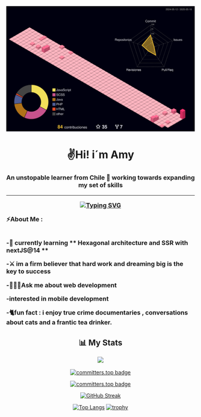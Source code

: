 
<div id="header" align="center">
 <picture>
  <source media="(prefers-color-scheme: light)" srcset="./profile-3d-contrib/profile-custom-en.svg">
  <img src="./profile-3d-contrib/profile-custom-en.svg">
 </picture>

<h1 align="center">✌️Hi! i´m Amy</h1>
<h3 align="center">An unstopable learner from Chile 📌 working towards expanding my set of skills 
<hr>
 
[![Typing SVG](https://readme-typing-svg.herokuapp.com?font=Pacifico&weight=300&duration=3000&color=CB03F7&random=false&width=435&lines=Work+hard+Work+hard+Work+hard+Work+hard+Work+hard+Work+hard+Work+hard+Work+hard+Work+hard+Work+hard+Work+hard+Work+hard+Work+hard+Work+hard;Dream+big+Dream+big+Dream+big+Dream+big+Dream+big+Dream+big+Dream+big+Dream+big+Dream+big+Dream+big+Dream+big)](https://git.io/typing-svg)   

<div align="left">
 

<div>
 ⚡About Me :
<br></br>
</div>

-🌱 currently learning ** Hexagonal architecture and SSR with nextJS@14 **

-⚔️ im a firm believer that hard work and dreaming big is the key to success

-👩🏻‍💻Ask me about web development

-interested in mobile development

-🐈fun fact : i enjoy true crime documentaries , conversations about cats and a frantic tea drinker. 
  

</div>


## 📊 My Stats

[![](https://visitcount.itsvg.in/api?id=AmyLovelace&&icon=6&color=0)](https://visitcount.itsvg.in)

[![committers.top badge](https://user-badge.committers.top/chile/AmyLovelace.svg)](https://user-badge.committers.top/chile/AmyLovelace)

[![committers.top badge](https://user-badge.committers.top/chile/AmyLovelace.svg)](https://user-badge.committers.top/chile/AmyLovelace)

[![GitHub Streak](http://github-readme-streak-stats.herokuapp.com?user=AmyLovelace&mode=weekly&theme=radical&background=000000)](https://git.io/streak-stats)

[![Top Langs](https://github-readme-stats.vercel.app/api/top-langs/?username=AmyLovelace&langs_count=9&theme=dracula&hide=Swift,c%2B%2B,CMake,Kotlin,C,Shell&layout=donut&hide_progress=false)](https://github.com/amisauria/github-readme-stats)
[![trophy](https://github-profile-trophy.vercel.app/?username=AmyLovelace&theme=dracula&row=2&column=3&title=MultiLanguage,Commits,Repositories,Followers,Stars,Experience&no-frame=true)](https://github.com/AmyLovelace/github-profile-trophy)
